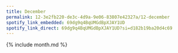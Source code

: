 ```yaml
---
title: December
permalink: 12-3e2fb220-de3c-4d9a-9e06-83807e42327a/12-december
spotify_link_embedded: 69dg9q4BqUMGdBpXJAY1UD
spotify_link_direct: 69dg9q4BqUMGdBpXJAY1UD?si=d182b19ba20d4c69
---
```

{% include month.md %}
